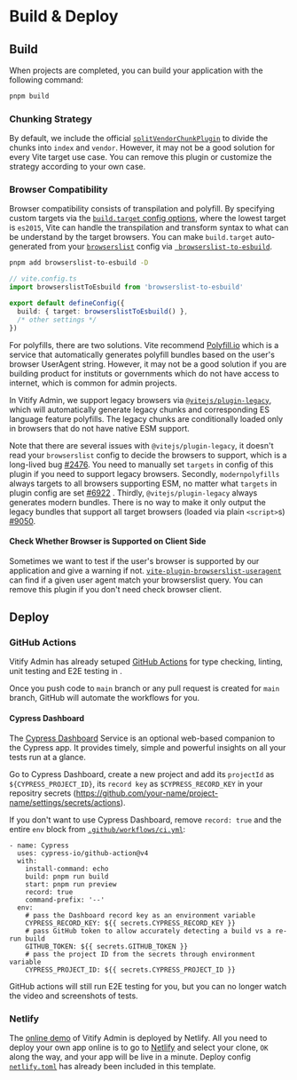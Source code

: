 # Build & Deploy

## Build

When projects are completed, you can build your application with the following command:

```sh
pnpm build
```

### Chunking Strategy

By default, we include the official [`splitVendorChunkPlugin`](https://vitejs.dev/guide/build.html#chunking-strategy) to divide the chunks into `index` and `vendor`. However, it may not be a good solution for every Vite target use case. You can remove this plugin or customize the strategy according to your own case.

### Browser Compatibility

Browser compatibility consists of transpilation and polyfill. By specifying custom targets via the [`build.target` config options](https://vitejs.dev/config/build-options.html#build-target), where the lowest target is `es2015`, Vite can handle the transpilation and transform syntax to what can be understand by the target browsers. You can make `build.target` auto-generated from your [`browserslist`](https://github.com/browserslist/browserslist) config via [`
browserslist-to-esbuild`](https://github.com/marcofugaro/browserslist-to-esbuild).

```sh
pnpm add browserslist-to-esbuild -D
```

```ts
// vite.config.ts
import browserslistToEsbuild from 'browserslist-to-esbuild'

export default defineConfig({
  build: { target: browserslistToEsbuild() },
  /* other settings */
})
```

For polyfills, there are two solutions. Vite recommend [Polyfill.io](https://polyfill.io/v3/) which is a service that automatically generates polyfill bundles based on the user's browser UserAgent string. However, it may not be a good solution if you are building product for instituts or governments which do not have access to internet, which is common for admin projects.

In Vitify Admin, we support legacy browsers via [`@vitejs/plugin-legacy`](https://github.com/vitejs/vite/tree/main/packages/plugin-legacy), which will automatically generate legacy chunks and corresponding ES language feature polyfills. The legacy chunks are conditionally loaded only in browsers that do not have native ESM support.

Note that there are several issues with `@vitejs/plugin-legacy`, it doesn't read your `browserslist` config to decide the browsers to support, which is a long-lived bug [#2476](https://github.com/vitejs/vite/issues/2476). You need to manually set `targets` in config of this plugin if you need to support legacy browsers. Secondly, `modernpolyfills` always targets to all browsers supporting ESM, no matter what `targets` in plugin config are set [#6922](https://github.com/vitejs/vite/issues/6922)
. Thirdly, `@vitejs/plugin-legacy` always generates modern bundles. There is no way to make it only output the legacy bundles that support all target browsers (loaded via plain `<script>`s) [#9050](https://github.com/vitejs/vite/issues/9050).
#### Check Whether Browser is Supported on Client Side

Sometimes we want to test if the user's browser is supported by our application and give a warning if not. [`vite-plugin-browserslist-useragent`](https://github.com/kingyue737/vite-plugin-browserslist-useragent/) can find if a given user agent match your browserslist query. You can remove this plugin if you don't need check browser client.

## Deploy

### GitHub Actions

Vitify Admin has already setuped [GitHub Actions](https://github.com/features/actions) for type checking, linting, unit testing and E2E testing in .

Once you push code to `main` branch or any pull request is created for `main` branch, GitHub will automate the workflows for you.

#### Cypress Dashboard

The [Cypress Dashboard](https://dashboard.cypress.io/) Service is an optional web-based companion to the Cypress app. It provides timely, simple and powerful insights on all your tests run at a glance.

Go to Cypress Dashboard, create a new project and add its `projectId` as `${CYPRESS_PROJECT_ID}`, its `record key` as `$CYPRESS_RECORD_KEY` in your repositry secrets (https://github.com/your-name/project-name/settings/secrets/actions).

If you don't want to use Cypress Dashboard, remove `record: true` and the entire `env` block from [`.github/workflows/ci.yml`](https://github.com/kingyue737/vitify-admin/blob/main/.github/workflows/ci.yml):

```yaml{7,9-15}
- name: Cypress
  uses: cypress-io/github-action@v4
  with:
    install-command: echo
    build: pnpm run build
    start: pnpm run preview
    record: true
    command-prefix: '--'
  env:
    # pass the Dashboard record key as an environment variable
    CYPRESS_RECORD_KEY: ${{ secrets.CYPRESS_RECORD_KEY }}
    # pass GitHub token to allow accurately detecting a build vs a re-run build
    GITHUB_TOKEN: ${{ secrets.GITHUB_TOKEN }}
    # pass the project ID from the secrets through environment variable
    CYPRESS_PROJECT_ID: ${{ secrets.CYPRESS_PROJECT_ID }}
```

GitHub actions will still run E2E testing for you, but you can no longer watch the video and screenshots of tests.

### Netlify

The [online demo](https://vitify-admin.netlify.app) of Vitify Admin is deployed by Netlify. All you need to deploy your own app online is to go to [Netlify](https://app.netlify.com/start) and select your clone, `OK` along the way, and your app will be live in a minute. Deploy config [`netlify.toml`](https://github.com/kingyue737/vitify-admin/blob/main/netlify.toml) has already been included in this template.
